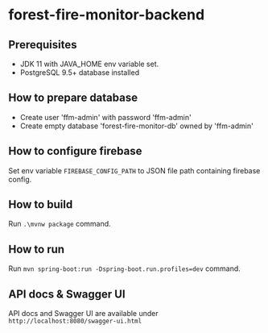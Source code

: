# forest-fire-monitor-backend

## Prerequisites
- JDK 11 with JAVA_HOME env variable set.
- PostgreSQL 9.5+ database installed

## How to prepare database
- Create user 'ffm-admin' with password 'ffm-admin' 
- Create empty database 'forest-fire-monitor-db' owned by 'ffm-admin'

## How to configure firebase
Set env variable `FIREBASE_CONFIG_PATH` to JSON file path containing firebase config.

## How to build
Run `.\mvnw package` command.

## How to run
Run `mvn spring-boot:run -Dspring-boot.run.profiles=dev` command.

## API docs & Swagger UI
API docs and Swagger UI are available under `http://localhost:8080/swagger-ui.html`